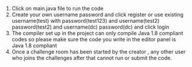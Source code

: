 1. Click on main.java file to run the code
2. Create your own username password and click register or use existing username(test) with password(test123) and username(test2) password(test2) and username(dc) password(dc) and click login
3. The compiler set up in the project can only compile Java 1.8 compliant codes so please make sure the code you write in the editor panel is Java 1.8 compliant
4. Once a challenge room has been started by the creator , any other user who joins the challenges after that cannot run or submit the code.
